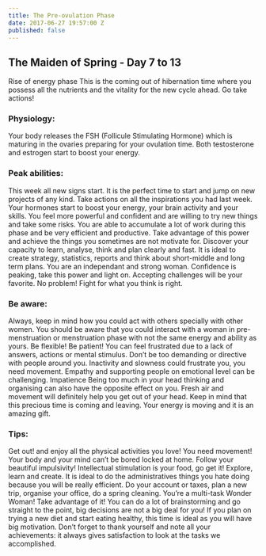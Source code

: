 ```yaml
---
title: The Pre-ovulation Phase
date: 2017-06-27 19:57:00 Z
published: false
---
```


## The Maiden of Spring - Day 7 to 13

Rise of energy phase
This is the coming out of hibernation time where you possess all the nutrients and the vitality for the new cycle ahead. Go take actions!

### Physiology: 
Your body releases the FSH (Follicule Stimulating Hormone) which is maturing in the ovaries preparing for your ovulation time. Both testosterone and estrogen start to boost your energy.

### Peak abilities:
This week all new signs start. It is the perfect time to start and jump on new projects of any kind. Take actions on all the inspirations you had last week.
Your hormones start to boost your energy, your brain activity and your skills. You feel more powerful and confident and are willing to try new things and take some risks. 
You are able to accumulate a lot of work during this phase and be very efficient and productive. Take advantage of this power and achieve the things you sometimes are not motivate for. 
Discover your capacity to learn, analyse, think and plan clearly and fast. It is ideal to create strategy, statistics, reports and think about short-middle and long term plans. 
You are an independant and strong woman.
Confidence is peaking, take this power and light on.
Accepting challenges will be your favorite. No problem!
Fight for what you think is right. 

### Be aware:
Always, keep in mind how you could act with others specially with other women. You should be aware that you could interact with a woman in pre-menstruation or menstruation phase with not the same energy and ability as yours. Be flexible! Be patient!
You can feel frustrated due to a lack of answers, actions or mental stimulus. Don’t be too demanding or directive with people around you. 
Inactivity and slowness could frustrate you, you need movement.
Empathy and supporting people on emotional level can be challenging.
Impatience
Being too much in your head thinking and organising can also have the opposite effect on you. Fresh air and movement will definitely help you get out of your head. 
Keep in mind that this precious time is coming and leaving. Your energy is moving and it is an amazing gift. 

### Tips:
Get out! and enjoy all the physical activities you love! You need movement! Your body and your mind can’t be bored locked at home. Follow your beautiful impulsivity!
Intellectual stimulation is your food, go get it! Explore, learn and create. 
It is ideal to do the administratives things you hate doing because you will be really efficient. Do your account or taxes, plan a new trip, organise your office, do a spring cleaning. You’re a multi-task Wonder Woman! Take advantage of it!
You can do a lot of brainstorming and go straight to the point, big decisions are not a big deal for you!
If you plan on trying a new diet and start eating healthy, this time is ideal as you will have big motivation.
Don’t forget to thank yourself and note all your achievements: it always gives satisfaction to look at the tasks we accomplished. 
